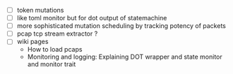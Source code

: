 - [ ] token mutations
- [ ] like toml monitor but for dot output of statemachine
- [ ] more sophisticated mutation scheduling by tracking potency of packets
- [ ] pcap tcp stream extractor ?
- [ ] wiki pages
  - How to load pcaps
  - Monitoring and logging: Explaining DOT wrapper and state monitor and monitor trait
